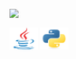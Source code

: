 [![](https://img.shields.io/badge/replit-667881?style=for-the-badge&logo=replit&logoColor=glean)](https://replit.com/@lucasyoshi) 

<img align="center" alt="lucas-java" height="40" width="50" src="https://raw.githubusercontent.com/devicons/devicon/master/icons/java/java-original.svg"> <img align="center" alt="lucas-Python" height="40" width="50" src="https://raw.githubusercontent.com/devicons/devicon/master/icons/python/python-original.svg">

<picture>
  <source media="(prefers-color-scheme: dark)" srcset="https://raw.githubusercontent.com/platane/platane/output/github-contribution-grid-snake-dark.svg">
  <source media="(prefers-color-scheme: light)" srcset="https://raw.githubusercontent.com/platane/platane/output/github-contribution-grid-snake.svg">
  
